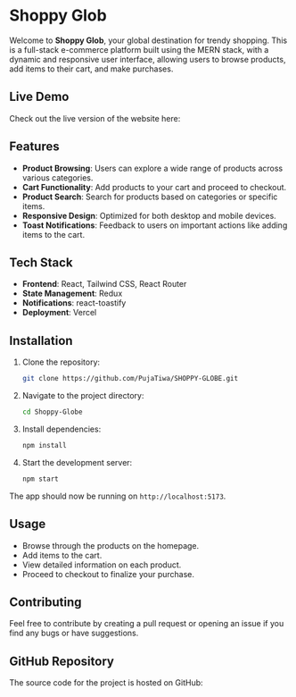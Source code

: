 # Shoppy Glob

Welcome to **Shoppy Glob**, your global destination for trendy shopping. This is a full-stack e-commerce platform built using the MERN stack, with a dynamic and responsive user interface, allowing users to browse products, add items to their cart, and make purchases.

## Live Demo

Check out the live version of the website here: 

## Features

- **Product Browsing**: Users can explore a wide range of products across various categories.
- **Cart Functionality**: Add products to your cart and proceed to checkout.
- **Product Search**: Search for products based on categories or specific items.
- **Responsive Design**: Optimized for both desktop and mobile devices.
- **Toast Notifications**: Feedback to users on important actions like adding items to the cart.

## Tech Stack

- **Frontend**: React, Tailwind CSS, React Router
- **State Management**: Redux
- **Notifications**: react-toastify
- **Deployment**: Vercel

## Installation

1. Clone the repository:

   ```bash
   git clone https://github.com/PujaTiwa/SHOPPY-GLOBE.git
   ```

2. Navigate to the project directory:

   ```bash
   cd Shoppy-Globe
   ```

3. Install dependencies:

   ```bash
   npm install
   ```

4. Start the development server:

   ```bash
   npm start
   ```

The app should now be running on `http://localhost:5173`.

## Usage

- Browse through the products on the homepage.
- Add items to the cart.
- View detailed information on each product.
- Proceed to checkout to finalize your purchase.

## Contributing

Feel free to contribute by creating a pull request or opening an issue if you find any bugs or have suggestions.

## GitHub Repository

The source code for the project is hosted on GitHub: 


